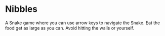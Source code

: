 # Nibbles
A Snake game where you can use arrow keys to navigate the Snake.
Eat the food get as large as you can. Avoid hitting the walls or yourself.
